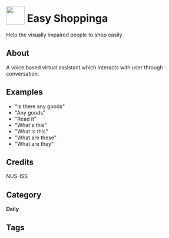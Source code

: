 # <img src="https://raw.githack.com/FortAwesome/Font-Awesome/master/svgs/solid/robot.svg" card_color="#22A7F0" width="50" height="50" style="vertical-align:bottom"/> Easy Shoppinga
Help the visually impaired people to shop easily

## About
A voice based virtual assistant which interacts with user through conversation.

## Examples
* "Is there any goods"
* "Any goods"
* "Read it"
* "What's this"
* "What is this"
* "What are these"
* "What are they"

## Credits
NUS-ISS

## Category
**Daily**

## Tags


